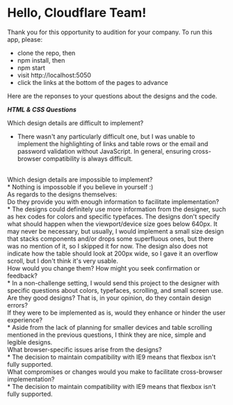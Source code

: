 # Hello, Cloudflare Team!

Thank you for this opportunity to audition for your company. To run this app, please: 
  * clone the repo, then 
  * npm install, then
  * npm start
  * visit http://localhost:5050
  * click the links at the bottom of the pages to advance
  
Here are the reponses to your questions about the designs and the code.

***HTML & CSS Questions***

Which design details are difficult to implement?<br>
  * There wasn't any particularly difficult one, but I was unable to implement the highlighting of links and table rows or the email and password validation without JavaScript. In general, ensuring cross-browser compatibility is always difficult.<br>
<br>
Which design details are impossible to implement?<br>
  * Nothing is impossoble if you believe in yourself :)<br>
As regards to the designs themselves:<br>
  Do they provide you with enough information to facilitate implementation?<br>
    * The designs could definitely use more information from the designer, such as hex codes for colors and specific typefaces. The designs don't specify what should happen when the viewport/device size goes below 640px. It may never be necessary, but usually, I would implement a small size design that stacks components and/or drops some superfluous ones, but there was no mention of it, so I skipped it for now. The design also does not indicate how the table should look at 200px wide, so I gave it an overflow scroll, but I don't think it's very usable.<br>
  How would you change them? How might you seek confirmation or feedback?<br>
    * In a non-challenge setting, I would send this project to the designer with specific questions about colors, typefaces, scrolling, and small screen use. <br>
  Are they good designs? That is, in your opinion, do they contain design errors?<br> 
  If they were to be implemented as is, would they enhance or hinder the user experience? <br>
    * Aside from the lack of planning for smaller devices and table scrolling mentioned in the previous questions, I think they are nice, simple and legible designs.<br>
What browser-specific issues arise from the designs?<br>
  * The decision to maintain compatibility with IE9 means that flexbox isn't fully supported. <br>
What compromises or changes would you make to facilitate cross-browser implementation?<br>
  * The decision to maintain compatibility with IE9 means that flexbox isn't fully supported. <br>

